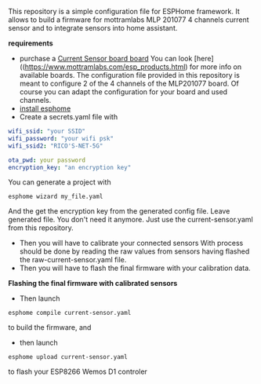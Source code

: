 This repository is a simple configuration file for ESPHome framework.
It allows to build a firmware for mottramlabs MLP 201077 4 channels current sensor and to integrate sensors into home assistant.

**requirements**

- purchase a [Current Sensor board board](https://www.ebay.co.uk/sch/i.html?_nkw=&_armrs=1&_ipg=&_from=&_ssn=mlabs2018)
  You can look [here]((https://www.mottramlabs.com/esp_products.html) for more info on available boards.
  The configuration file provided in this repository is meant to configure 2 of the 4 channels of the MLP201077 board.
  Of course you can adapt the configuration for your board and used channels.
- [install esphome](https://esphome.io/guides/installing_esphome.html#)
- Create a secrets.yaml file with

```yaml
wifi_ssid: "your SSID"
wifi_password: "your wifi psk"
wifi_ssid2: "RICO'S-NET-5G"

ota_pwd: your password
encryption_key: "an encryption key"
```

You can generate a project with

```
esphome wizard my_file.yaml
```

And the get the encryption key from the generated config file. Leave generated file. You don't need it anymore. Just use the current-sensor.yaml from this repository.

- Then you will have to calibrate your connected sensors
  With process should be done by reading the raw values from sensors having flashed the raw-current-sensor.yaml file.
- Then you will have to flash the final firmware with your calibration data.

**Flashing the final firmware with calibrated sensors**

- Then launch

```
esphome compile current-sensor.yaml
```

to build the firmware, and

- then launch

```
esphome upload current-sensor.yaml
```

to flash your ESP8266 Wemos D1 controler
